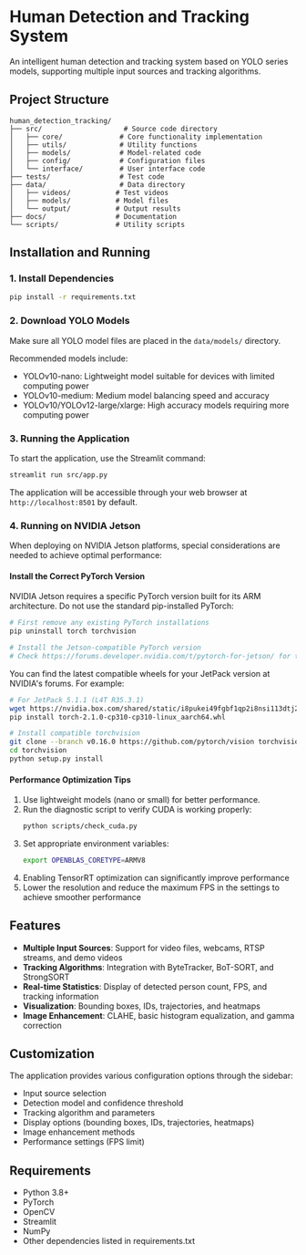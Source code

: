 # Human Detection and Tracking System

An intelligent human detection and tracking system based on YOLO series models, supporting multiple input sources and tracking algorithms.

## Project Structure

```
human_detection_tracking/
├── src/                    # Source code directory
│   ├── core/              # Core functionality implementation
│   ├── utils/             # Utility functions
│   ├── models/            # Model-related code
│   ├── config/            # Configuration files
│   └── interface/         # User interface code
├── tests/                 # Test code
├── data/                  # Data directory
│   ├── videos/           # Test videos
│   ├── models/           # Model files
│   └── output/           # Output results
├── docs/                 # Documentation
└── scripts/              # Utility scripts
```

## Installation and Running

### 1. Install Dependencies

```bash
pip install -r requirements.txt
```

### 2. Download YOLO Models

Make sure all YOLO model files are placed in the `data/models/` directory.

Recommended models include:
- YOLOv10-nano: Lightweight model suitable for devices with limited computing power
- YOLOv10-medium: Medium model balancing speed and accuracy
- YOLOv10/YOLOv12-large/xlarge: High accuracy models requiring more computing power

### 3. Running the Application

To start the application, use the Streamlit command:

```bash
streamlit run src/app.py
```

The application will be accessible through your web browser at `http://localhost:8501` by default.

### 4. Running on NVIDIA Jetson

When deploying on NVIDIA Jetson platforms, special considerations are needed to achieve optimal performance:

#### Install the Correct PyTorch Version

NVIDIA Jetson requires a specific PyTorch version built for its ARM architecture. Do not use the standard pip-installed PyTorch:

```bash
# First remove any existing PyTorch installations
pip uninstall torch torchvision

# Install the Jetson-compatible PyTorch version
# Check https://forums.developer.nvidia.com/t/pytorch-for-jetson/ for the latest version
```

You can find the latest compatible wheels for your JetPack version at NVIDIA's forums. For example:

```bash
# For JetPack 5.1.1 (L4T R35.3.1)
wget https://nvidia.box.com/shared/static/i8pukei49fgbf1qp2i8nsi113dtj2xj0.whl -O torch-2.1.0-cp310-cp310-linux_aarch64.whl
pip install torch-2.1.0-cp310-cp310-linux_aarch64.whl

# Install compatible torchvision
git clone --branch v0.16.0 https://github.com/pytorch/vision torchvision
cd torchvision
python setup.py install
```

#### Performance Optimization Tips

1. Use lightweight models (nano or small) for better performance.
2. Run the diagnostic script to verify CUDA is working properly:
   ```bash
   python scripts/check_cuda.py
   ```
3. Set appropriate environment variables:
   ```bash
   export OPENBLAS_CORETYPE=ARMV8
   ```
4. Enabling TensorRT optimization can significantly improve performance
5. Lower the resolution and reduce the maximum FPS in the settings to achieve smoother performance

## Features

- **Multiple Input Sources**: Support for video files, webcams, RTSP streams, and demo videos
- **Tracking Algorithms**: Integration with ByteTracker, BoT-SORT, and StrongSORT
- **Real-time Statistics**: Display of detected person count, FPS, and tracking information
- **Visualization**: Bounding boxes, IDs, trajectories, and heatmaps
- **Image Enhancement**: CLAHE, basic histogram equalization, and gamma correction

## Customization

The application provides various configuration options through the sidebar:
- Input source selection
- Detection model and confidence threshold
- Tracking algorithm and parameters
- Display options (bounding boxes, IDs, trajectories, heatmaps)
- Image enhancement methods
- Performance settings (FPS limit)

## Requirements

- Python 3.8+
- PyTorch
- OpenCV
- Streamlit
- NumPy
- Other dependencies listed in requirements.txt